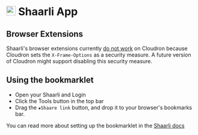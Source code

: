 # <img src="/documentation/img/shaarli-logo.png" width="25px"> Shaarli App

## Browser Extensions

Shaarli's browser extensions currently [do not work](https://chrome.google.com/webstore/detail/shiny-shaarli/hajdfkmbdmadjmmpkkbbcnllepomekin/support) on Cloudron because Cloudron sets the `X-Frame-Options` as
a security measure. A future version of Cloudron might support disabling
this security measure.

## Using the bookmarklet

* Open your Shaarli and Login
* Click the Tools button in the top bar
* Drag the `✚Shaare link` button, and drop it to your browser's bookmarks bar.

You can read more about setting up the bookmarklet in the [Shaarli docs](https://shaarli.readthedocs.io/en/master/Bookmarklet/)

